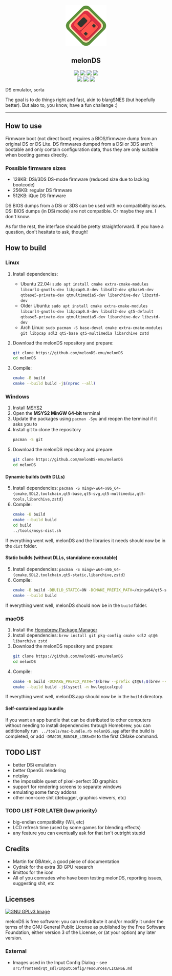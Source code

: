 <p align="center"><img src="https://raw.githubusercontent.com/melonDS-emu/melonDS/master/res/icon/melon_128x128.png"></p>
<h2 align="center"><b>melonDS</b></h2>
<p align="center">
<a href="http://melonds.kuribo64.net/" alt="melonDS website"><img src="https://img.shields.io/badge/website-melonds.kuribo64.net-%2331352e.svg"></a>
<a href="http://melonds.kuribo64.net/downloads.php" alt="Release: 0.9.5"><img src="https://img.shields.io/badge/release-0.9.5-%235c913b.svg"></a>
<a href="https://www.gnu.org/licenses/gpl-3.0" alt="License: GPLv3"><img src="https://img.shields.io/badge/License-GPL%20v3-%23ff554d.svg"></a>
<a href="https://kiwiirc.com/client/irc.badnik.net/?nick=IRC-Source_?#melonds" alt="IRC channel: #melonds"><img src="https://img.shields.io/badge/IRC%20chat-%23melonds-%23dd2e44.svg"></a>
<br>
<a href="https://github.com/melonDS-emu/melonDS/actions/workflows/build-windows.yml?query=event%3Apush"><img src="https://github.com/melonDS-emu/melonDS/actions/workflows/build-windows.yml/badge.svg" /></a>
<a href="https://github.com/melonDS-emu/melonDS/actions/workflows/build-ubuntu.yml?query=event%3Apush"><img src="https://github.com/melonDS-emu/melonDS/actions/workflows/build-ubuntu.yml/badge.svg" /></a>
<a href="https://github.com/melonDS-emu/melonDS/actions/workflows/build-macos.yml?query=event%3Apush"><img src="https://github.com/melonDS-emu/melonDS/actions/workflows/build-macos.yml/badge.svg" /></a>
</p>
DS emulator, sorta

The goal is to do things right and fast, akin to blargSNES (but hopefully better). But also to, you know, have a fun challenge :)
<hr>

## How to use

Firmware boot (not direct boot) requires a BIOS/firmware dump from an original DS or DS Lite.
DS firmwares dumped from a DSi or 3DS aren't bootable and only contain configuration data, thus they are only suitable when booting games directly.

### Possible firmware sizes

 * 128KB: DSi/3DS DS-mode firmware (reduced size due to lacking bootcode)
 * 256KB: regular DS firmware
 * 512KB: iQue DS firmware

DS BIOS dumps from a DSi or 3DS can be used with no compatibility issues. DSi BIOS dumps (in DSi mode) are not compatible. Or maybe they are. I don't know.

As for the rest, the interface should be pretty straightforward. If you have a question, don't hesitate to ask, though!

## How to build

### Linux
1. Install dependencies:
   * Ubuntu 22.04: `sudo apt install cmake extra-cmake-modules libcurl4-gnutls-dev libpcap0.8-dev libsdl2-dev qtbase5-dev qtbase5-private-dev qtmultimedia5-dev libarchive-dev libzstd-dev`
   * Older Ubuntu: `sudo apt install cmake extra-cmake-modules libcurl4-gnutls-dev libpcap0.8-dev libsdl2-dev qt5-default qtbase5-private-dev qtmultimedia5-dev libarchive-dev libzstd-dev`
   * Arch Linux: `sudo pacman -S base-devel cmake extra-cmake-modules git libpcap sdl2 qt5-base qt5-multimedia libarchive zstd`
3. Download the melonDS repository and prepare:
   ```bash
   git clone https://github.com/melonDS-emu/melonDS
   cd melonDS
   ```

3. Compile:
   ```bash
   cmake -B build
   cmake --build build -j$(nproc --all)
   ```

### Windows
1. Install [MSYS2](https://www.msys2.org/)
2. Open the **MSYS2 MinGW 64-bit** terminal
3. Update the packages using `pacman -Syu` and reopen the terminal if it asks you to
4. Install git to clone the repository
   ```bash
   pacman -S git
   ```
5. Download the melonDS repository and prepare:
   ```bash
   git clone https://github.com/melonDS-emu/melonDS
   cd melonDS
   ```
#### Dynamic builds (with DLLs)
5. Install dependencies: `pacman -S mingw-w64-x86_64-{cmake,SDL2,toolchain,qt5-base,qt5-svg,qt5-multimedia,qt5-tools,libarchive,zstd}`
6. Compile:
   ```bash
   cmake -B build
   cmake --build build
   cd build
   ../tools/msys-dist.sh
   ```
If everything went well, melonDS and the libraries it needs should now be in the `dist` folder.

#### Static builds (without DLLs, standalone executable)
5. Install dependencies: `pacman -S mingw-w64-x86_64-{cmake,SDL2,toolchain,qt5-static,libarchive,zstd}`
6. Compile:
   ```bash
   cmake -B build -DBUILD_STATIC=ON -DCMAKE_PREFIX_PATH=/mingw64/qt5-static
   cmake --build build
   ```
If everything went well, melonDS should now be in the `build` folder.

### macOS
1. Install the [Homebrew Package Manager](https://brew.sh)
2. Install dependencies: `brew install git pkg-config cmake sdl2 qt@6 libarchive zstd`
3. Download the melonDS repository and prepare:
   ```zsh
   git clone https://github.com/melonDS-emu/melonDS
   cd melonDS
   ```
4. Compile:
   ```zsh
   cmake -B build -DCMAKE_PREFIX_PATH="$(brew --prefix qt@6);$(brew --prefix libarchive)" -DUSE_QT6=ON
   cmake --build build -j$(sysctl -n hw.logicalcpu)
   ```
If everything went well, melonDS.app should now be in the `build` directory.

#### Self-contained app bundle
If you want an app bundle that can be distributed to other computers without needing to install dependencies through Homebrew, you can additionally run `
../tools/mac-bundle.rb melonDS.app` after the build is completed, or add `-DMACOS_BUNDLE_LIBS=ON` to the first CMake command.

## TODO LIST

 * better DSi emulation
 * better OpenGL rendering
 * netplay
 * the impossible quest of pixel-perfect 3D graphics
 * support for rendering screens to separate windows
 * emulating some fancy addons
 * other non-core shit (debugger, graphics viewers, etc)

### TODO LIST FOR LATER (low priority)

 * big-endian compatibility (Wii, etc)
 * LCD refresh time (used by some games for blending effects)
 * any feature you can eventually ask for that isn't outright stupid

## Credits

 * Martin for GBAtek, a good piece of documentation
 * Cydrak for the extra 3D GPU research
 * limittox for the icon
 * All of you comrades who have been testing melonDS, reporting issues, suggesting shit, etc

## Licenses

[![GNU GPLv3 Image](https://www.gnu.org/graphics/gplv3-127x51.png)](http://www.gnu.org/licenses/gpl-3.0.en.html)

melonDS is free software: you can redistribute it and/or modify
it under the terms of the GNU General Public License as published by
the Free Software Foundation, either version 3 of the License, or
(at your option) any later version.

### External
* Images used in the Input Config Dialog - see `src/frontend/qt_sdl/InputConfig/resources/LICENSE.md`
